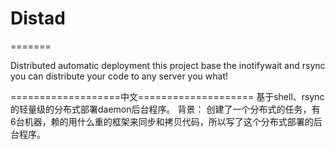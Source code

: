 # Distad
=======

Distributed automatic deployment
this project base the 
inotifywait and rsync
you can distribute your code to any server you what!

===================中文====================
基于shell、rsync的轻量级的分布式部署daemon后台程序。
背景：
创建了一个分布式的任务，有6台机器，赖的用什么重的框架来同步和拷贝代码，所以写了这个分布式部署的后台程序。
